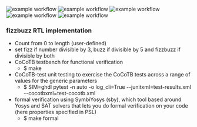 ![example workflow](https://github.com/npatsiatzis/fizzbuzz/actions/workflows/regression.yml/badge.svg)
![example workflow](https://github.com/npatsiatzis/fizzbuzz/actions/workflows/coverage.yml/badge.svg)
![example workflow](https://github.com/npatsiatzis/fizzbuzz/actions/workflows/regression_pyuvm.yml/badge.svg)
![example workflow](https://github.com/npatsiatzis/fizzbuzz/actions/workflows/coverage_pyuvm.yml/badge.svg)
![example workflow](https://github.com/npatsiatzis/fizzbuzz/actions/workflows/formal.yml/badge.svg)

### fizzbuzz RTL implementation


- Count from 0 to length (user-defined)
- set fizz if number divisible by 3, buzz if divisible by 5 and fizzbuzz if divisible by both
- CoCoTB testbench for functional verification
    - $ make
- CoCoTB-test unit testing to exercise the CoCoTB tests across a range of values for the generic parameters
    - $  SIM=ghdl pytest -n auto -o log_cli=True --junitxml=test-results.xml --cocotbxml=test-cocotb.xml
- formal verification using SymbiYosys (sby), which tool based around Yosys and SAT solvers that lets you do formal verification on your code (here properties specified in PSL)
    - $ make formal

